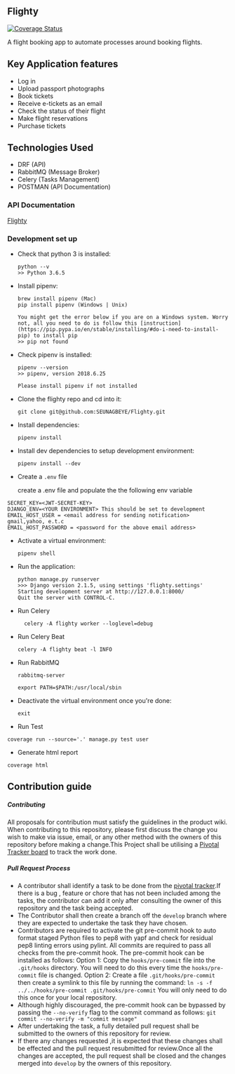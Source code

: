 ## Flighty

[![Coverage Status](https://coveralls.io/repos/github/SEUNAGBEYE/Flighty/badge.svg?branch=develop)](https://coveralls.io/github/SEUNAGBEYE/Flighty?branch=develop)

A flight booking app to automate processes around booking flights.


## Key Application features

- Log in
- Upload passport photographs
- Book tickets
- Receive e-tickets as an email
- Check the status of their flight
- Make flight reservations
- Purchase tickets
 
## Technologies Used

- DRF (API)
- RabbitMQ (Message Broker)
- Celery (Tasks Management)
- POSTMAN (API Documentation)


### API Documentation

[Flighty](https://documenter.getpostman.com/view/2969248/RztrHmL7)

### Development set up

-   Check that python 3 is installed:

    ```
    python --v
    >> Python 3.6.5
    ```

-   Install pipenv:

    ```
    brew install pipenv (Mac)
    pip install pipenv (Windows | Unix)
    
    You might get the error below if you are on a Windows system. Worry not, all you need to do is follow this [instruction](https://pip.pypa.io/en/stable/installing/#do-i-need-to-install-pip) to install pip
    >> pip not found
    ```

-   Check pipenv is installed:
    ```
    pipenv --version
    >> pipenv, version 2018.6.25

    Please install pipenv if not installed
    ```


-   Clone the flighty repo and cd into it:

    ```
    git clone git@github.com:SEUNAGBEYE/Flighty.git
    ```

-   Install dependencies:

    ```
    pipenv install
    ```

-   Install dev dependencies to setup development environment:

    ```
    pipenv install --dev
    ```
  
- Create a `.env` file


  create a .env file and populate the the following env variable
```
SECRET_KEY=<JWT-SECRET-KEY>
DJANGO_ENV=<YOUR ENVIRONMENT> This should be set to development
EMAIL_HOST_USER = <email address for sending notification> gmail,yahoo, e.t.c
EMAIL_HOST_PASSWORD = <password for the above email address>
```


-   Activate a virtual environment:

    ```
    pipenv shell
    ```



-   Run the application:

    ```
    python manage.py runserver
    >>> Django version 2.1.5, using settings 'flighty.settings'
    Starting development server at http://127.0.0.1:8000/
    Quit the server with CONTROL-C.
    ```

- Run Celery
  ```
    celery -A flighty worker --loglevel=debug
  ```

- Run Celery Beat
  ```
  celery -A flighty beat -l INFO
  ```

- Run RabbitMQ
  ```
  rabbitmq-server

  export PATH=$PATH:/usr/local/sbin
  ```

-   Deactivate the virtual environment once you're done:
    ```
    exit
    ```

- Run Test
```
coverage run --source='.' manage.py test user
```

- Generate html report
```
coverage html
```

## Contribution guide

##### Contributing

All proposals for contribution must satisfy the guidelines in the product wiki.
When contributing to this repository, please first discuss the change you wish to make via issue, email, or any other method with the owners of this repository before making a change.This Project shall be utilising a [Pivotal Tracker board](https://www.pivotaltracker.com/n/projects/2237877) to track the work done.

##### Pull Request Process

-   A contributor shall identify a task to be done from the [pivotal tracker](https://www.pivotaltracker.com/n/projects/2170023).If there is a bug , feature or chore that has not been included among the tasks, the contributor can add it only after consulting the owner of this repository and the task being accepted.
-   The Contributor shall then create a branch off the `develop` branch where they are expected to undertake the task they have chosen.
-   Contributors are required to activate the git pre-commit hook to auto format staged Python files to pep8 with yapf and check for residual pep8 linting errors using pylint.
    All commits are required to pass all checks from the pre-commit hook.
    The pre-commit hook can be installed as follows:
    Option 1: Copy the `hooks/pre-commit` file into the `.git/hooks` directory.
    You will need to do this every time the `hooks/pre-commit` file is changed.
    Option 2: Create a file `.git/hooks/pre-commit` then create a symlink to this file by running the command:
    `ln -s -f ../../hooks/pre-commit .git/hooks/pre-commit`
    You will only need to do this once for your local repository.
-   Although highly discouraged, the pre-commit hook can be bypassed by passing the `--no-verify` flag to the commit command as follows:
    `git commit --no-verify -m "commit message"`
-   After undertaking the task, a fully detailed pull request shall be submitted to the owners of this repository for review.
-   If there any changes requested ,it is expected that these changes shall be effected and the pull request resubmitted for review.Once all the changes are accepted, the pull request shall be closed and the changes merged into `develop` by the owners of this repository.
